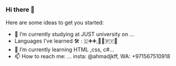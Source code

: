 ### Hi there 👋



Here are some ideas to get you started:

- 🔭 I’m currently studying at JUST university on ...
- Languages I've learned 🛠 : 🇨‌➕➕,🧑‍💻🇵‌🇾‌🐍
- 🌱 I’m currently learning HTML ,css, c#...
- 📫 How to reach me: ...
insta: @ahmadjkff, WA: +971567510918

